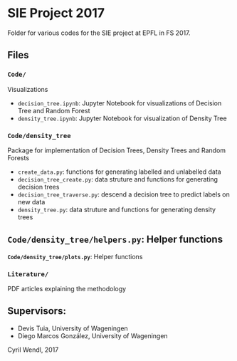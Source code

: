 # SIE Project 2017
Folder for various codes for the SIE project at EPFL in FS 2017.

## Files
### `Code/`

Visualizations
- `decision_tree.ipynb`: Jupyter Notebook for visualizations of Decision Tree and Random Forest
- `density_tree.ipynb`: Jupyter Notebook for visualization of Density Tree

### `Code/density_tree`

Package for implementation of Decision Trees, Density Trees and Random Forests
- `create_data.py`: functions for generating labelled and unlabelled data
- `decision_tree_create.py`: data struture and functions for generating decision trees
- `decision_tree_traverse.py`: descend a decision tree to predict labels on new data
- `density_tree.py`:  data struture and functions for generating density trees

**`Code/density_tree/helpers.py`**: Helper functions
-

**`Code/density_tree/plots.py`**: Helper functions


### `Literature/`
PDF articles explaining the methodology

## Supervisors:
- Devis Tuia, University of Wageningen
- Diego Marcos González, University of Wageningen

Cyril Wendl, 2017
